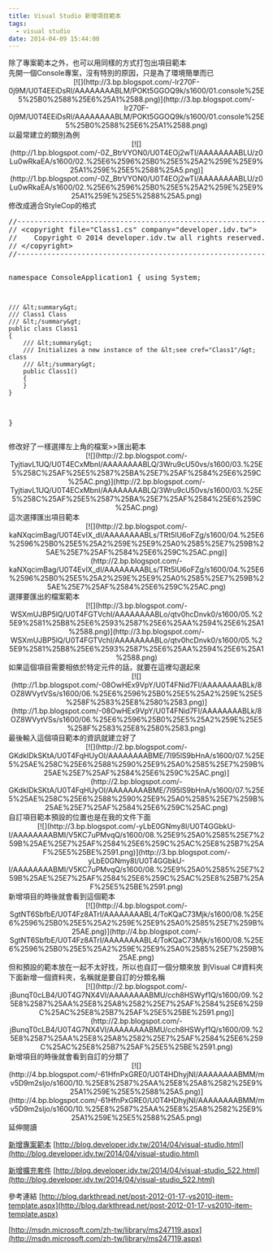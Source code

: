 ```yaml
---
title: Visual Studio 新增項目範本
tags:
  - visual studio
date: 2014-04-09 15:44:00
---
```


<div>除了專案範本之外，也可以用同樣的方式打包出項目範本 </div><div class="separator" style="clear: both; text-align: center;"></div>先開一個Console專案，沒有特別的原因，只是為了環境簡單而已
<div class="separator" style="clear: both; text-align: center;">[![](http://3.bp.blogspot.com/-lr270F-0j9M/U0T4EEiDsRI/AAAAAAAABLM/POKt5GGOQ9k/s1600/01.console%25E5%25B0%2588%25E6%25A1%2588.png)](http://3.bp.blogspot.com/-lr270F-0j9M/U0T4EEiDsRI/AAAAAAAABLM/POKt5GGOQ9k/s1600/01.console%25E5%25B0%2588%25E6%25A1%2588.png)</div>
<div>以最常建立的類別為例</div><div class="separator" style="clear: both; text-align: center;">[![](http://1.bp.blogspot.com/-0Z_BtrVYON0/U0T4EOj2wTI/AAAAAAAABLU/z0Lu0wRkaEA/s1600/02.%25E6%2596%25B0%25E5%25A2%259E%25E9%25A1%259E%25E5%2588%25A5.png)](http://1.bp.blogspot.com/-0Z_BtrVYON0/U0T4EOj2wTI/AAAAAAAABLU/z0Lu0wRkaEA/s1600/02.%25E6%2596%25B0%25E5%25A2%259E%25E9%25A1%259E%25E5%2588%25A5.png)</div>
<div>修改成適合StyleCop的格式</div>
<div><pre class="brush:csharp">//-----------------------------------------------------------------------
// &lt;copyright file="Class1.cs" company="developer.idv.tw"&gt;
//    Copyright © 2014 developer.idv.tw all rights reserved.
// &lt;/copyright&gt;
//-----------------------------------------------------------------------

namespace ConsoleApplication1
{
    using System;

    /// &lt;summary&gt;
    /// Class1 Class
    /// &lt;/summary&gt;
    public class Class1
    {
        /// &lt;summary&gt;
        /// Initializes a new instance of the &lt;see cref="Class1"/&gt; class
        /// &lt;/summary&gt;
        public Class1()
        {
        }
    }
}
</pre></div>
<div>修改好了一樣選擇左上角的檔案&gt;&gt;匯出範本
<div class="separator" style="clear: both; text-align: center;">[![](http://2.bp.blogspot.com/-TyjtiavL1UQ/U0T4ECxMbnI/AAAAAAAABLQ/3Wru9cU50vs/s1600/03.%25E5%258C%25AF%25E5%2587%25BA%25E7%25AF%2584%25E6%259C%25AC.png)](http://2.bp.blogspot.com/-TyjtiavL1UQ/U0T4ECxMbnI/AAAAAAAABLQ/3Wru9cU50vs/s1600/03.%25E5%258C%25AF%25E5%2587%25BA%25E7%25AF%2584%25E6%259C%25AC.png)</div>
</div>
<div>這次選擇匯出項目範本
<div class="separator" style="clear: both; text-align: center;">[![](http://2.bp.blogspot.com/-kaNXqcimBag/U0T4EvIX_dI/AAAAAAAABLs/TRt5lU6oFZg/s1600/04.%25E6%2596%25B0%25E5%25A2%259E%25E9%25A0%2585%25E7%259B%25AE%25E7%25AF%2584%25E6%259C%25AC.png)](http://2.bp.blogspot.com/-kaNXqcimBag/U0T4EvIX_dI/AAAAAAAABLs/TRt5lU6oFZg/s1600/04.%25E6%2596%25B0%25E5%25A2%259E%25E9%25A0%2585%25E7%259B%25AE%25E7%25AF%2584%25E6%259C%25AC.png)</div>
</div>
<div>選擇要匯出的檔案範本
<div class="separator" style="clear: both; text-align: center;">[![](http://3.bp.blogspot.com/-WSXmUJBP5lQ/U0T4FGTVchI/AAAAAAAABLo/qtv0hcDnvk0/s1600/05.%25E9%2581%25B8%25E6%2593%2587%25E6%25AA%2594%25E6%25A1%2588.png)](http://3.bp.blogspot.com/-WSXmUJBP5lQ/U0T4FGTVchI/AAAAAAAABLo/qtv0hcDnvk0/s1600/05.%25E9%2581%25B8%25E6%2593%2587%25E6%25AA%2594%25E6%25A1%2588.png)</div>
</div>
<div>如果這個項目需要相依於特定元件的話，就要在這裡勾選起來
<div class="separator" style="clear: both; text-align: center;">[![](http://1.bp.blogspot.com/-08OwHEx9VpY/U0T4FNid7FI/AAAAAAAABLk/8OZ8WVytVSs/s1600/06.%25E6%2596%25B0%25E5%25A2%259E%25E5%258F%2583%25E8%2580%2583.png)](http://1.bp.blogspot.com/-08OwHEx9VpY/U0T4FNid7FI/AAAAAAAABLk/8OZ8WVytVSs/s1600/06.%25E6%2596%25B0%25E5%25A2%259E%25E5%258F%2583%25E8%2580%2583.png)</div>
</div>
<div>最後輸入這個項目範本的資訊就建立好了
<div class="separator" style="clear: both; text-align: center;">[![](http://2.bp.blogspot.com/-GKdkIDkSKtA/U0T4FqHUyOI/AAAAAAAABME/7l95lS9bHnA/s1600/07.%25E5%25AE%258C%25E6%2588%2590%25E9%25A0%2585%25E7%259B%25AE%25E7%25AF%2584%25E6%259C%25AC.png)](http://2.bp.blogspot.com/-GKdkIDkSKtA/U0T4FqHUyOI/AAAAAAAABME/7l95lS9bHnA/s1600/07.%25E5%25AE%258C%25E6%2588%2590%25E9%25A0%2585%25E7%259B%25AE%25E7%25AF%2584%25E6%259C%25AC.png)</div>
</div>
<div>自訂項目範本預設的位置也是在我的文件下面
<div class="separator" style="clear: both; text-align: center;">[![](http://3.bp.blogspot.com/-yLbE0GNmy8I/U0T4GGbkU-I/AAAAAAAABMI/V5KC7uPMvqQ/s1600/08.%25E9%25A0%2585%25E7%259B%25AE%25E7%25AF%2584%25E6%259C%25AC%25E8%25B7%25AF%25E5%25BE%2591.png)](http://3.bp.blogspot.com/-yLbE0GNmy8I/U0T4GGbkU-I/AAAAAAAABMI/V5KC7uPMvqQ/s1600/08.%25E9%25A0%2585%25E7%259B%25AE%25E7%25AF%2584%25E6%259C%25AC%25E8%25B7%25AF%25E5%25BE%2591.png)</div>
</div>
<div>新增項目的時後就會看到這個範本
<div class="separator" style="clear: both; text-align: center;">[![](http://4.bp.blogspot.com/-SgtNT6SbfbE/U0T4Fz8ATrI/AAAAAAAABL4/ToKQaC73Mjk/s1600/08.%25E6%2596%25B0%25E5%25A2%259E%25E9%25A0%2585%25E7%259B%25AE.png)](http://4.bp.blogspot.com/-SgtNT6SbfbE/U0T4Fz8ATrI/AAAAAAAABL4/ToKQaC73Mjk/s1600/08.%25E6%2596%25B0%25E5%25A2%259E%25E9%25A0%2585%25E7%259B%25AE.png)</div>
</div>
<div>但和預設的範本放在一起不太好找，所以也自訂一個分類來放
到Visual C#資料夾下面新增一個資料夾，名稱就是要自訂的分類名稱
<div class="separator" style="clear: both; text-align: center;">[![](http://2.bp.blogspot.com/-jBunqT0cLB4/U0T4G7NX4VI/AAAAAAAABMU/cch8HSWyf1Q/s1600/09.%25E8%2587%25AA%25E8%25A8%2582%25E7%25AF%2584%25E6%259C%25AC%25E8%25B7%25AF%25E5%25BE%2591.png)](http://2.bp.blogspot.com/-jBunqT0cLB4/U0T4G7NX4VI/AAAAAAAABMU/cch8HSWyf1Q/s1600/09.%25E8%2587%25AA%25E8%25A8%2582%25E7%25AF%2584%25E6%259C%25AC%25E8%25B7%25AF%25E5%25BE%2591.png)</div>
</div>
<div>新增項目的時後就會看到自訂的分類了
<div class="separator" style="clear: both; text-align: center;">[![](http://4.bp.blogspot.com/-61HfnPxGRE0/U0T4HDhyjNI/AAAAAAAABMM/mv5D9m2sljo/s1600/10.%25E8%2587%25AA%25E8%25A8%2582%25E9%25A1%259E%25E5%2588%25A5.png)](http://4.bp.blogspot.com/-61HfnPxGRE0/U0T4HDhyjNI/AAAAAAAABMM/mv5D9m2sljo/s1600/10.%25E8%2587%25AA%25E8%25A8%2582%25E9%25A1%259E%25E5%2588%25A5.png)</div>
延伸閱讀

[新增專案範本](https://www.blogger.com/goog_1441465540)
[http://blog.developer.idv.tw/2014/04/visual-studio.html](http://blog.developer.idv.tw/2014/04/visual-studio.html)

[新增擴充套件](https://www.blogger.com/goog_1441465545)
[http://blog.developer.idv.tw/2014/04/visual-studio_522.html](http://blog.developer.idv.tw/2014/04/visual-studio_522.html)

參考連結
[http://blog.darkthread.net/post-2012-01-17-vs2010-item-template.aspx](http://blog.darkthread.net/post-2012-01-17-vs2010-item-template.aspx)

[http://msdn.microsoft.com/zh-tw/library/ms247119.aspx](http://msdn.microsoft.com/zh-tw/library/ms247119.aspx)</div>